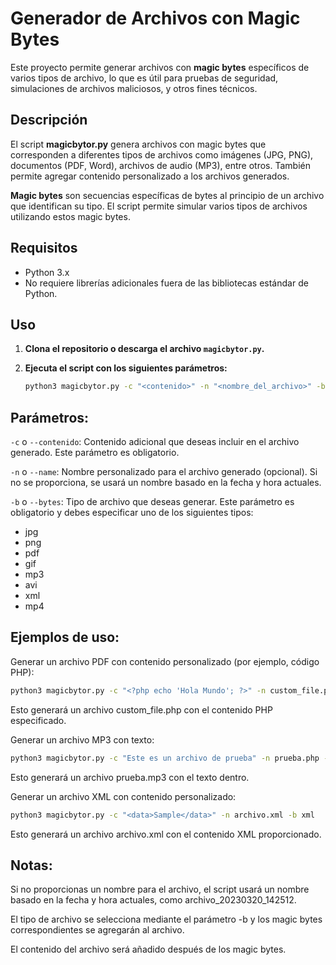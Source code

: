 # Generador de Archivos con Magic Bytes

Este proyecto permite generar archivos con **magic bytes** específicos de varios tipos de archivo, lo que es útil para pruebas de seguridad, simulaciones de archivos maliciosos, y otros fines técnicos.

## Descripción

El script **magicbytor.py** genera archivos con magic bytes que corresponden a diferentes tipos de archivos como imágenes (JPG, PNG), documentos (PDF, Word), archivos de audio (MP3), entre otros. También permite agregar contenido personalizado a los archivos generados.

**Magic bytes** son secuencias específicas de bytes al principio de un archivo que identifican su tipo. El script permite simular varios tipos de archivos utilizando estos magic bytes.

## Requisitos

- Python 3.x
- No requiere librerías adicionales fuera de las bibliotecas estándar de Python.

## Uso

1. **Clona el repositorio o descarga el archivo `magicbytor.py`.**

2. **Ejecuta el script con los siguientes parámetros:**
   ```bash
   python3 magicbytor.py -c "<contenido>" -n "<nombre_del_archivo>" -b <tipo_de_archivo>

## Parámetros:

`-c` o `--contenido`: Contenido adicional que deseas incluir en el archivo generado. Este parámetro es obligatorio.

`-n` o `--name`: Nombre personalizado para el archivo generado (opcional). Si no se proporciona, se usará un nombre basado en la fecha y hora actuales.

`-b` o `--bytes`: Tipo de archivo que deseas generar. Este parámetro es obligatorio y debes especificar uno de los siguientes tipos:

- jpg
- png
- pdf
- gif
- mp3
- avi
- xml
- mp4

## Ejemplos de uso:

Generar un archivo PDF con contenido personalizado (por ejemplo, código PHP):

```bash
python3 magicbytor.py -c "<?php echo 'Hola Mundo'; ?>" -n custom_file.php -b jpg
```
Esto generará un archivo custom_file.php con el contenido PHP especificado.

Generar un archivo MP3 con texto:

```bash
python3 magicbytor.py -c "Este es un archivo de prueba" -n prueba.php -b mp3
```
Esto generará un archivo prueba.mp3 con el texto dentro.

Generar un archivo XML con contenido personalizado:

```bash
python3 magicbytor.py -c "<data>Sample</data>" -n archivo.xml -b xml
```

Esto generará un archivo archivo.xml con el contenido XML proporcionado.

## Notas:
Si no proporcionas un nombre para el archivo, el script usará un nombre basado en la fecha y hora actuales, como archivo_20230320_142512.

El tipo de archivo se selecciona mediante el parámetro -b y los magic bytes correspondientes se agregarán al archivo.

El contenido del archivo será añadido después de los magic bytes.
